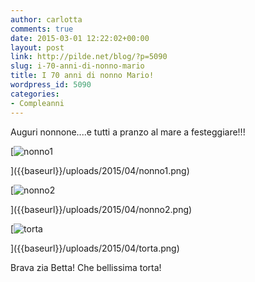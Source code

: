 ```yaml
---
author: carlotta
comments: true
date: 2015-03-01 12:22:02+00:00
layout: post
link: http://pilde.net/blog/?p=5090
slug: i-70-anni-di-nonno-mario
title: I 70 anni di nonno Mario!
wordpress_id: 5090
categories:
- Compleanni
---
```


Auguri nonnone....e tutti a pranzo al mare a festeggiare!!!

[![nonno1]({{baseurl}}/uploads/2015/04/nonno1.png)


]({{baseurl}}/uploads/2015/04/nonno1.png)


 [![nonno2]({{baseurl}}/uploads/2015/04/nonno2.png)


]({{baseurl}}/uploads/2015/04/nonno2.png)


[![torta]({{baseurl}}/uploads/2015/04/torta.png)


]({{baseurl}}/uploads/2015/04/torta.png)


Brava zia Betta! Che bellissima torta!


